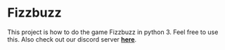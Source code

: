 # Fizzbuzz
This project is how to do the game Fizzbuzz in python 3. Feel free to use this. Also check out our discord server **[here](https://discord.gg/vTrYsHg)**.
